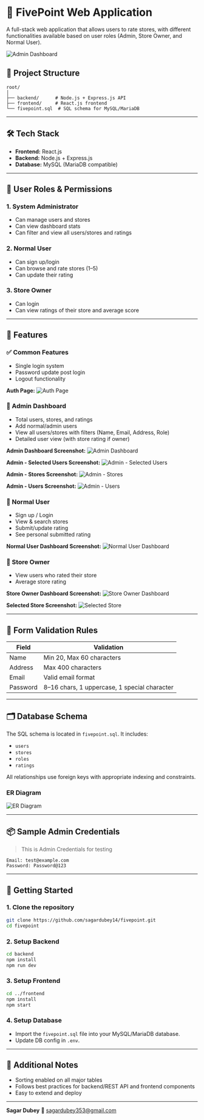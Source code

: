 # 🛒 FivePoint Web Application

A full-stack web application that allows users to rate stores, with different functionalities available based on user roles (Admin, Store Owner, and Normal User).

![Admin Dashboard](screenshots/landingpage.png)

## 📁 Project Structure

```plaintext
root/
│
├── backend/      # Node.js + Express.js API
├── frontend/     # React.js frontend
└── fivepoint.sql  # SQL schema for MySQL/MariaDB
```

---

## 🛠️ Tech Stack

* **Frontend:** React.js
* **Backend:** Node.js + Express.js
* **Database:** MySQL (MariaDB compatible)

---

## 🔐 User Roles & Permissions

### 1. **System Administrator**

* Can manage users and stores
* Can view dashboard stats
* Can filter and view all users/stores and ratings

### 2. **Normal User**

* Can sign up/login
* Can browse and rate stores (1–5)
* Can update their rating

### 3. **Store Owner**

* Can login
* Can view ratings of their store and average score

---

## 📌 Features

### ✅ Common Features

* Single login system
* Password update post login
* Logout functionality

**Auth Page:**
![Auth Page](screenshots/auth.png)
### 👤 Admin Dashboard

* Total users, stores, and ratings
* Add normal/admin users
* View all users/stores with filters (Name, Email, Address, Role)
* Detailed user view (with store rating if owner)

**Admin Dashboard Screenshot:**
![Admin Dashboard](screenshots/adminDashboard.png)

**Admin - Selected Users Screenshot:**
![Admin - Selected Users](screenshots/adminDashboard-selectedUsers.png)

**Admin - Stores Screenshot:**
![Admin - Stores](screenshots/adminDashboard-stores.png)

**Admin - Users Screenshot:**
![Admin - Users](screenshots/adminDashboard-users.png)

### 🧍 Normal User

* Sign up / Login
* View & search stores
* Submit/update rating
* See personal submitted rating

**Normal User Dashboard Screenshot:**
![Normal User Dashboard](screenshots/userdashboard.png)

### 🏪 Store Owner

* View users who rated their store
* Average store rating

**Store Owner Dashboard Screenshot:**
![Store Owner Dashboard](screenshots/ownerDashboard.png)

**Selected Store Screenshot:**
![Selected Store](screenshots/selectedstore.png)

---

## 🧪 Form Validation Rules

| Field    | Validation                                   |
| -------- | -------------------------------------------- |
| Name     | Min 20, Max 60 characters                    |
| Address  | Max 400 characters                           |
| Email    | Valid email format                           |
| Password | 8–16 chars, 1 uppercase, 1 special character |

---

## 🗂️ Database Schema

The SQL schema is located in `fivepoint.sql`. It includes:

* `users`
* `stores`
* `roles`
* `ratings`

All relationships use foreign keys with appropriate indexing and constraints.

### ER Diagram

![ER Diagram](ER-Diagram.png)

---

## 📦 Sample Admin Credentials
> This is Admin Credentials for testing
```env
Email: test@example.com
Password: Password@123
````
---

## 🚀 Getting Started

### 1. Clone the repository

```bash
git clone https://github.com/sagardubey14/fivepoint.git
cd fivepoint
```

### 2. Setup Backend

```bash
cd backend
npm install
npm run dev
```

### 3. Setup Frontend

```bash
cd ../frontend
npm install
npm start
```

### 4. Setup Database

* Import the `fivepoint.sql` file into your MySQL/MariaDB database.
* Update DB config in `.env`.

---

## 🧠 Additional Notes

* Sorting enabled on all major tables
* Follows best practices for backend/REST API and frontend components
* Easy to extend and deploy

---

**Sagar Dubey**
📧 [sagardubey353@gmail.com](mailto:sagardubey353@gmail.com)
